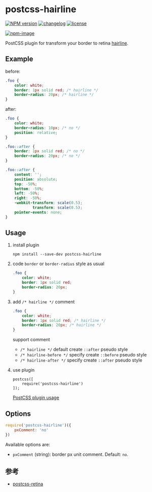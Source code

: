 # postcss-hairline

[![NPM version][npm-image]][npm-url] [![changelog][changelog-image]][changelog-url] [![license][license-image]][license-url]

[npm-image]: https://img.shields.io/npm/v/postcss-hairline.svg?style=flat-square
[npm-url]: https://npmjs.org/package/postcss-hairline
[license-image]: https://img.shields.io/github/license/ufologist/postcss-hairline.svg
[license-url]: https://github.com/ufologist/postcss-hairline/blob/master/LICENSE
[changelog-image]: https://img.shields.io/badge/CHANGE-LOG-blue.svg?style=flat-square
[changelog-url]: https://github.com/ufologist/postcss-hairline/blob/master/CHANGELOG.md

[![npm-image](https://nodei.co/npm/postcss-hairline.png?downloads=true&downloadRank=true&stars=true)](https://npmjs.com/package/postcss-hairline)

PostCSS plugin for transform your border to retina [hairline](https://github.com/ufologist/hairline).

## Example

before:

```css
.foo {
    color: white;
    border: 1px solid red; /* hairline */
    border-radius: 20px; /* hairline */
}
```

after:

```css
.foo {
    color: white;
    border-radius: 10px; /* no */
    position: relative; 
}

.foo::after {
    border: 1px solid red; /* no */
    border-radius: 20px; /* no */
}

.foo::after {
    content: '';
    position: absolute;
    top: -50%;
    bottom: -50%;
    left: -50%;
    right: -50%;
    -webkit-transform: scale(0.5);
            transform: scale(0.5);
    pointer-events: none;
}
```

## Usage

1. install plugin

   ```
   npm install --save-dev postcss-hairline
   ```

2. code `border` or `border-radius` style as usual

   ```css
   .foo {
       color: white;
       border: 1px solid red;
       border-radius: 20px;
   }
   ```

3. add `/* hairline */` comment

   ```css
   .foo {
       color: white;
       border: 1px solid red; /* hairline */
       border-radius: 20px; /* hairline */
   }
   ```

   support comment
   * `/* hairline */` default create `::after` pseudo style
   * `/* hairline-before */` specify create `::before` pseudo style
   * `/* hairline-after */` specify create `::after` pseudo style

4. use plugin

   ```
   postcss([
       require('postcss-hairline')
   ]);
   ```

   [PostCSS plugin usage](https://github.com/postcss/autoprefixer#usage)

## Options

```javascript
require('postcss-hairline')({
    pxComment: 'no'
})
```

Available options are:
* `pxComment` (string): border px unit comment. Default: `no`.

## 参考

* [postcss-retina](https://github.com/Ziphwy/postcss-retina)